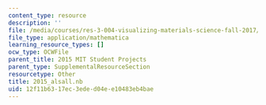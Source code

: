 ```yaml
---
content_type: resource
description: ''
file: /media/courses/res-3-004-visualizing-materials-science-fall-2017/12f11b6317ec3eded04ee10483eb4bae_2015_alsall.nb
file_type: application/mathematica
learning_resource_types: []
ocw_type: OCWFile
parent_title: 2015 MIT Student Projects
parent_type: SupplementalResourceSection
resourcetype: Other
title: 2015_alsall.nb
uid: 12f11b63-17ec-3ede-d04e-e10483eb4bae
---
```

